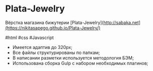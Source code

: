 # Plata-Jewelry

Вёрстка магазина бижутерии [Plata-Jewelry](http://sabaka.net](https://nikitasapego.github.io/Plata-Jewelry/)

#html 
#css 
#Javascript

- Имеется адаптив до 320px;
- Все файлы структурированы по папкам;
- В написании разметки используется методология БЭМ;
- Использована сборка Gulp с набором необходимых плагинов;



